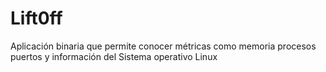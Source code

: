 # Lift0ff
Aplicación binaria que permite conocer métricas como memoria procesos puertos y información del Sistema operativo Linux
